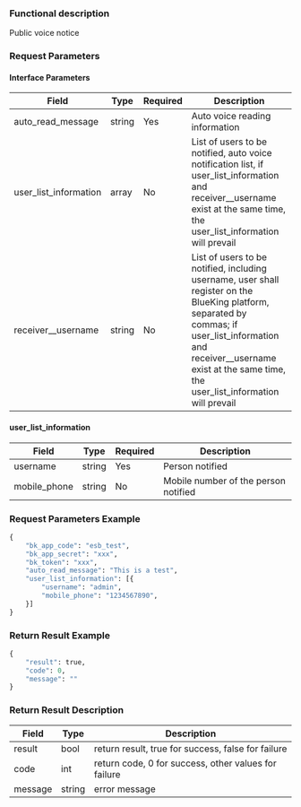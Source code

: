 ### Functional description

Public voice notice

### Request Parameters

#### Interface Parameters

| Field                  |  Type      | Required   |  Description      |
|-----------------------|------------|--------|------------|
| auto_read_message     |  string    | Yes     | Auto voice reading information |
| user_list_information |  array     | No     | List of users to be notified, auto voice notification list, if user_list_information and receiver__username exist at the same time, the user_list_information will prevail |
| receiver__username    |  string    | No     | List of users to be notified, including username, user shall register on the BlueKing platform, separated by commas; if user_list_information and receiver__username exist at the same time, the user_list_information will prevail |

#### user_list_information

| Field         |  Type      | Required   |  Description      |
|--------------|------------|--------|------------|
| username     |  string    | Yes     | Person notified |
| mobile_phone |  string    | No     | Mobile number of the person notified |

### Request Parameters Example

```python
{
    "bk_app_code": "esb_test",
    "bk_app_secret": "xxx",
    "bk_token": "xxx",
    "auto_read_message": "This is a test",
    "user_list_information": [{
        "username": "admin",
        "mobile_phone": "1234567890",
    }]
}
```

### Return Result Example

```python
{
    "result": true,
    "code": 0,
    "message": ""
}
```

### Return Result Description

| Field      | Type      | Description      |
|-----------|----------|-----------|
|  result   |    bool    |      return result, true for success, false for failure  |
|  code     |    int     |      return code, 0 for success, other values for failure |
|  message  |    string  |      error message |
